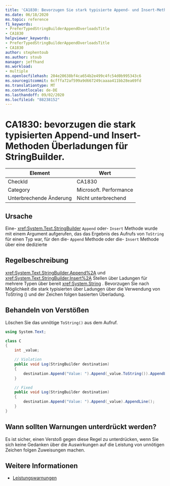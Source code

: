 ```yaml
---
title: 'CA1830: Bevorzugen Sie stark typisierte Append- und Insert-Methodenüberladungen für StringBuilder.'
ms.date: 06/18/2020
ms.topic: reference
f1_keywords:
- PreferTypedStringBuilderAppendOverloadsTitle
- CA1830
helpviewer_keywords:
- PreferTypedStringBuilderAppendOverloadsTitle
- CA1830
author: stephentoub
ms.author: stoub
manager: jeffhand
ms.workload:
- multiple
ms.openlocfilehash: 204e20638bf4ca654b2e499c4fc54d0b995343c6
ms.sourcegitcommit: 6cfffa72af599a9d667249caaaa411bb28ea69fd
ms.translationtype: MT
ms.contentlocale: de-DE
ms.lasthandoff: 09/02/2020
ms.locfileid: "88238152"
---
```

# <a name="ca1830-prefer-strongly-typed-append-and-insert-method-overloads-on-stringbuilder"></a>CA1830: bevorzugen die stark typisierten Append-und Insert-Methoden Überladungen für StringBuilder.

|Element|Wert|
|-|-|
|CheckId|CA1830|
|Category|Microsoft. Performance|
|Unterbrechende Änderung|Nicht unterbrechend|

## <a name="cause"></a>Ursache

Eine- <xref:System.Text.StringBuilder> `Append` oder- `Insert` Methode wurde mit einem Argument aufgerufen, das das Ergebnis des Aufrufs von `ToString` für einen Typ war, für den die- `Append` Methode oder die- `Insert` Methode über eine dedizierte

## <a name="rule-description"></a>Regelbeschreibung

<xref:System.Text.StringBuilder.Append%2A> und <xref:System.Text.StringBuilder.Insert%2A> Stellen über Ladungen für mehrere Typen über bereit <xref:System.String> .  Bevorzugen Sie nach Möglichkeit die stark typisierten über Ladungen über die Verwendung von ToString () und der Zeichen folgen basierten Überladung.

## <a name="how-to-fix-violations"></a>Behandeln von Verstößen

Löschen Sie das unnötige `ToString()` aus dem Aufruf.

```csharp
using System.Text;

class C
{
    int _value;

    // Violation
    public void Log(StringBuilder destination)
    {
        destination.Append("Value: ").Append(_value.ToString()).AppendLine();
    }

    // Fixed
    public void Log(StringBuilder destination)
    {
        destination.Append("Value: ").Append(_value).AppendLine();
    }
}
```

## <a name="when-to-suppress-warnings"></a>Wann sollten Warnungen unterdrückt werden?

Es ist sicher, einen Verstoß gegen diese Regel zu unterdrücken, wenn Sie sich keine Gedanken über die Auswirkungen auf die Leistung von unnötigen Zeichen folgen Zuweisungen machen.

## <a name="see-also"></a>Weitere Informationen

- [Leistungswarnungen](../code-quality/performance-warnings.md)
